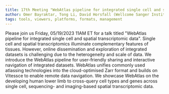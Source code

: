```yaml
---
title: 17th Meeting "WebAtlas pipeline for integrated single cell and spatial transcriptomic data"
author: Omer Bayraktar, Tong Li, David Horsfall (Wellcome Sanger Institute, Newcastle University)
tags: tools, viewers, platforms, formats, management
---
```


Please join us Friday, 05/19/2023 11AM ET for a talk titled "WebAtlas pipeline for integrated single cell and spatial transcriptomic data". Single cell and spatial transcriptomics illuminate complementary features of tissues. However, online dissemination and exploration of integrated datasets is challenging due to the heterogeneity and scale of data. We introduce the WebAtlas pipeline for user-friendly sharing and interactive navigation of integrated datasets. WebAtlas unifies commonly used atlassing technologies into the cloud-optimised Zarr format and builds on Vitessce to enable remote data navigation. We showcase WebAtlas on the developing human lower limb to cross-query cell types and genes across single cell, sequencing- and imaging-based spatial transcriptomic data.

